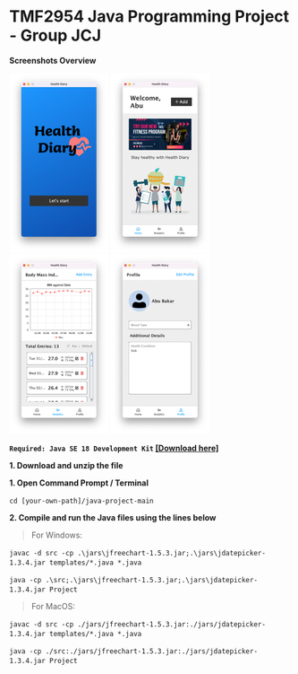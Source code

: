# TMF2954 Java Programming Project - Group JCJ

**Screenshots Overview**

![Screenshots-1](/screenshots/screenshots-1.png)
![Screenshots-2](/screenshots/screenshots-2.png)
![Screenshots-3](/screenshots/screenshots-3.png)
![Screenshots-4](/screenshots/screenshots-4.png)

**`Required: Java SE 18 Development Kit` [[Download here]](https://www.oracle.com/java/technologies/javase/jdk18-archive-downloads.html)**

**1. Download and unzip the file**

**1. Open Command Prompt / Terminal**

`cd [your-own-path]/java-project-main`

**2. Compile and run the Java files using the lines below**

>For Windows:

`javac -d src -cp .\jars\jfreechart-1.5.3.jar;.\jars\jdatepicker-1.3.4.jar templates/*.java *.java`

`java -cp .\src;.\jars\jfreechart-1.5.3.jar;.\jars\jdatepicker-1.3.4.jar Project`

>For MacOS:

`javac -d src -cp ./jars/jfreechart-1.5.3.jar:./jars/jdatepicker-1.3.4.jar templates/*.java *.java`

`java -cp ./src:./jars/jfreechart-1.5.3.jar:./jars/jdatepicker-1.3.4.jar Project`
